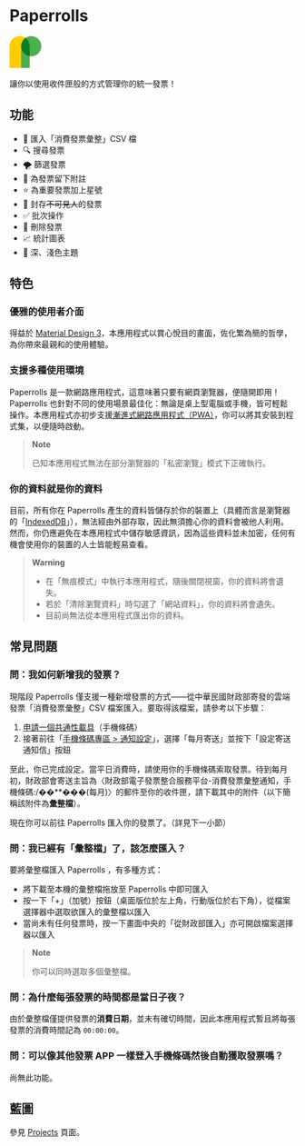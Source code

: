 # Paperrolls

<a href="https://paperrolls.vercel.app/inbox" title="Paperrolls" target="_blank" rel="noreferrer"><img src="public/favicon.svg" alt="Paperrolls 的標誌" width="56" /></a>

讓你以使用收件匣般的方式管理你的統一發票！

## 功能

- 📩 匯入「消費發票彙整」CSV 檔
- 🔍 搜尋發票
- 🌪 篩選發票
- 📝 為發票留下附註
- ⭐ 為重要發票加上星號
- 🫥 封存~~不可見人~~的發票
- ✅ 批次操作
- 🚮 刪除發票
- 📈 統計圖表
- 🎑 深、淺色主題

## 特色

### 優雅的使用者介面

得益於 [Material Design 3][md3]，本應用程式以賞心悅目的畫面，佐化繁為簡的哲學，為你帶來最親和的使用體驗。

### 支援多種使用環境

Paperrolls 是一款網路應用程式，這意味著只要有網頁瀏覽器，便隨開即用！Paperrolls 也針對不同的使用場景最佳化：無論是桌上型電腦或手機，皆可輕鬆操作。本應用程式亦初步支援[漸進式網路應用程式（PWA）][pwa]，你可以將其安裝到程式集，以便隨時啟動。

> **Note**
>
> 已知本應用程式無法在部分瀏覽器的「私密瀏覽」模式下正確執行。

### 你的資料就是你的資料

目前，所有你在 Paperrolls 產生的資料皆儲存於你的裝置上（具體而言是瀏覽器的「[IndexedDB][idb]」），無法經由外部存取，因此無須擔心你的資料會被他人利用。然而，你仍應避免在本應用程式中儲存敏感資訊，因為這些資料並未加密，任何有機會使用你的裝置的人士皆能輕易查看。

> **Warning**
>
> - 在「無痕模式」中執行本應用程式，隨後關閉視窗，你的資料將會遺失。
> - 若於「清除瀏覽資料」時勾選了「網站資料」，你的資料將會遺失。
> - 目前尚無法從本應用程式匯出你的資料。

## <a id="faq">常見問題</a>

### 問：我如何新增我的發票？

現階段 Paperrolls 僅支援一種新增發票的方式——從中華民國財政部寄發的雲端發票「消費發票彙整」CSV 檔案匯入。要取得該檔案，請參考以下步驟：

1. [申請一個共通性載具][sign-up-einvoice]（手機條碼）
2. 接著前往「[手機條碼專區 > 通知設定][opt-in-csv]」，選擇「每月寄送」並按下「設定寄送通知信」按鈕

至此，你已完成設定。當平日消費時，請使用你的手機條碼索取發票。待到每月初，財政部會寄送主旨為〈財政部電子發票整合服​務平台-消費發票彙整通知，手機條碼:/��\*\*���(每月)〉的郵件至你的收件匣，請下載其中的附件（以下簡稱該附件為**彙整檔**）。

現在你可以前往 Paperrolls 匯入你的發票了。（詳見下一小節）

### 問：我已經有「彙整檔」了，該怎麼匯入？

要將彙整檔匯入 Paperrolls ，有多種方式：

- 將下載至本機的彙整檔拖放至 Paperrolls 中即可匯入
- 按一下「+」（加號）按鈕（桌面版位於左上角，行動版位於右下角），從檔案選擇器中選取欲匯入的彙整檔以匯入
- 當尚未有任何發票時，按一下畫面中央的「從財政部匯入」亦可開啟檔案選擇器以匯入

> **Note**
>
> 你可以同時選取多個彙整檔。

### 問：為什麼每張發票的時間都是當日子夜？

由於彙整檔僅提供發票的**消費日期**，並未有確切時間，因此本應用程式暫且將每張發票的消費時間記為 `00:00:00`。

### 問：可以像其他發票 APP 一樣登入手機條碼然後自動獲取發票嗎？

尚無此功能。

## 藍圖

參見 [Projects][roadmap] 頁面。

[md3]: https://m3.material.io
[pwa]: https://w.wiki/vwU
[idb]: https://developer.mozilla.org/en-US/docs/Web/API/IndexedDB_API
[sign-up-einvoice]: https://www.einvoice.nat.gov.tw/APCONSUMER/BTC501W
[opt-in-csv]: https://www.einvoice.nat.gov.tw/APCONSUMER/BTC513W
[roadmap]: https://github.com/Lzmxya/paperrolls/projects
